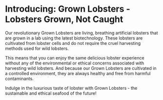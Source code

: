 # Introducing: Grown Lobsters - Lobsters Grown, Not Caught

Our revolutionary Grown Lobsters are living, breathing artificial lobsters that are grown in a lab using the latest biotechnology. These lobsters are cultivated from lobster cells and do not require the cruel harvesting methods used for wild lobsters.

This means that you can enjoy the same delicious lobster experience without any of the environmental or ethical concerns associated with harvesting wild lobsters. And because our Grown Lobsters are cultivated in a controlled environment, they are always healthy and free from harmful contaminants.

Indulge in the luxurious taste of lobster with Grown Lobsters - the sustainable and ethical seafood of the future!
<img scr="pixarlobster.png">
<img scr="nuclearlobster.png">
